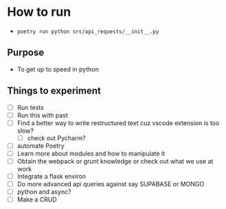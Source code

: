 # How to run

* `poetry run python src/api_requests/__init__.py`

## Purpose

* To get up to speed in python

## Things to experiment

* [ ] Run tests
* [ ] Run this with past
* [ ] Find a better way to write restructured text cuz vscode extension is too slow?
  * [ ] check out Pycharm?
* [ ] automate Poetry
* [ ] Learn more about modules and how to manipulate it
* [ ] Obtain the webpack or grunt knowledge or check out what we use at work
* [ ] Integrate a flask environ
* [ ] Do more advanced api queries against say SUPABASE or MONGO
* [ ] python and async?
* [ ] Make a CRUD
